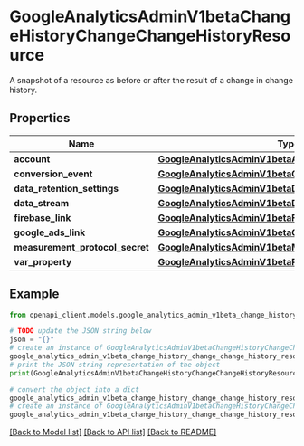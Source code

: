 # GoogleAnalyticsAdminV1betaChangeHistoryChangeChangeHistoryResource

A snapshot of a resource as before or after the result of a change in change history.

## Properties

Name | Type | Description | Notes
------------ | ------------- | ------------- | -------------
**account** | [**GoogleAnalyticsAdminV1betaAccount**](GoogleAnalyticsAdminV1betaAccount.md) |  | [optional] 
**conversion_event** | [**GoogleAnalyticsAdminV1betaConversionEvent**](GoogleAnalyticsAdminV1betaConversionEvent.md) |  | [optional] 
**data_retention_settings** | [**GoogleAnalyticsAdminV1betaDataRetentionSettings**](GoogleAnalyticsAdminV1betaDataRetentionSettings.md) |  | [optional] 
**data_stream** | [**GoogleAnalyticsAdminV1betaDataStream**](GoogleAnalyticsAdminV1betaDataStream.md) |  | [optional] 
**firebase_link** | [**GoogleAnalyticsAdminV1betaFirebaseLink**](GoogleAnalyticsAdminV1betaFirebaseLink.md) |  | [optional] 
**google_ads_link** | [**GoogleAnalyticsAdminV1betaGoogleAdsLink**](GoogleAnalyticsAdminV1betaGoogleAdsLink.md) |  | [optional] 
**measurement_protocol_secret** | [**GoogleAnalyticsAdminV1betaMeasurementProtocolSecret**](GoogleAnalyticsAdminV1betaMeasurementProtocolSecret.md) |  | [optional] 
**var_property** | [**GoogleAnalyticsAdminV1betaProperty**](GoogleAnalyticsAdminV1betaProperty.md) |  | [optional] 

## Example

```python
from openapi_client.models.google_analytics_admin_v1beta_change_history_change_change_history_resource import GoogleAnalyticsAdminV1betaChangeHistoryChangeChangeHistoryResource

# TODO update the JSON string below
json = "{}"
# create an instance of GoogleAnalyticsAdminV1betaChangeHistoryChangeChangeHistoryResource from a JSON string
google_analytics_admin_v1beta_change_history_change_change_history_resource_instance = GoogleAnalyticsAdminV1betaChangeHistoryChangeChangeHistoryResource.from_json(json)
# print the JSON string representation of the object
print(GoogleAnalyticsAdminV1betaChangeHistoryChangeChangeHistoryResource.to_json())

# convert the object into a dict
google_analytics_admin_v1beta_change_history_change_change_history_resource_dict = google_analytics_admin_v1beta_change_history_change_change_history_resource_instance.to_dict()
# create an instance of GoogleAnalyticsAdminV1betaChangeHistoryChangeChangeHistoryResource from a dict
google_analytics_admin_v1beta_change_history_change_change_history_resource_from_dict = GoogleAnalyticsAdminV1betaChangeHistoryChangeChangeHistoryResource.from_dict(google_analytics_admin_v1beta_change_history_change_change_history_resource_dict)
```
[[Back to Model list]](../README.md#documentation-for-models) [[Back to API list]](../README.md#documentation-for-api-endpoints) [[Back to README]](../README.md)


